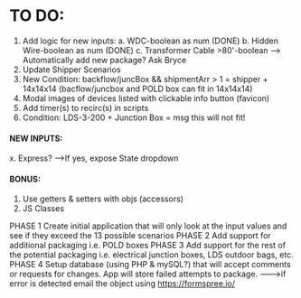 # TO DO:
1. Add logic for new inputs:
  a. WDC-boolean as num (DONE)
  b. Hidden Wire-boolean as num (DONE)
  c. Transformer Cable >80'-boolean --> Automatically add new package? Ask Bryce
2. Update Shipper Scenarios
3. New Condition: backflow/juncBox && shipmentArr > 1 = shipper + 14x14x14 (bacflow/juncbox and POLD box can fit in 14x14x14)
4. Modal images of devices listed with clickable info button (favicon)
5. Add timer(s) to recirc(s) in scripts
6. Condition: LDS-3-200 + Junction Box = msg this will not fit!
#### NEW INPUTS:
x. Express?
-->If yes, expose State dropdown

#### BONUS:
1. Use getters & setters with objs (accessors)
2. JS Classes


PHASE 1
Create initial application that will only look at the input values and see if they exceed the 13 possible scenarios
PHASE 2
Add support for additional packaging i.e. POLD boxes
PHASE 3
Add support for the rest of the potential packaging i.e. electrical junction boxes, LDS outdoor bags, etc.
PHASE 4
Setup database (using PHP & mySQL?) that will accept comments or requests for changes. App will store failed attempts to package. --->if error is detected email the object using https://formspree.io/